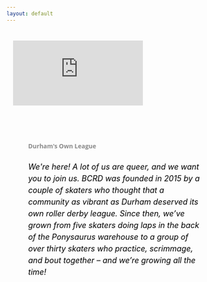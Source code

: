 ```yaml
---
layout: default
---
```


<!-- Hero photo -->
<div class='embed-container video-container'>
<iframe style="padding-left: 15px; padding-right:15px; padding-bottom: 15px; padding-top: 25px" src="https://player.vimeo.com/video/274908547?background=1&autoplay=1&loop=1" frameborder="0" webkitallowfullscreen mozallowfullscreen allowfullscreen></iframe></div>


<div class="col m12 center-align"  style="padding: 50px">
<h4 style="font-family: 'Open Sans', sans-serif; text-align: left; opacity: 0.5;" class="black-text">Durham's Own League</h4>
<h6 style="color:black; font-size:18px; line-height: 150%;  text-align: left; ">We're here! A lot of us are queer, and we want you to join us. BCRD was
founded in 2015 by a couple of skaters who thought that a community as vibrant as Durham deserved its own roller derby league. Since then, we’ve grown from five skaters doing laps
in the back of the Ponysaurus warehouse to a group of over thirty skaters who practice,
scrimmage, and bout together – and we’re growing all the time!
</h6>
</div>
